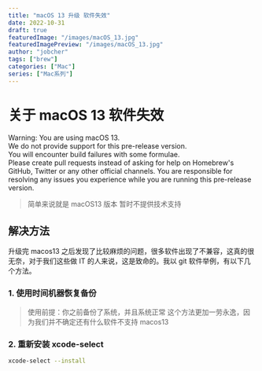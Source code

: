```yaml
---
title: "macOS 13 升级 软件失效"
date: 2022-10-31
draft: true
featuredImage: "/images/macOS_13.jpg"
featuredImagePreview: "/images/macOS_13.jpg"
author: "jobcher"
tags: ["brew"]
categories: ["Mac"]
series: ["Mac系列"]
---
```


# 关于 macOS 13 软件失效

Warning: You are using macOS 13.  
We do not provide support for this pre-release version.  
You will encounter build failures with some formulae.  
Please create pull requests instead of asking for help on Homebrew's GitHub,
Twitter or any other official channels. You are responsible for resolving
any issues you experience while you are running this
pre-release version.

> 简单来说就是 macOS13 版本 暂时不提供技术支持

## 解决方法

升级完 macos13 之后发现了比较麻烦的问题，很多软件出现了不兼容，这真的很无奈，对于我们这些做 IT 的人来说，这是致命的。我以 git 软件举例，有以下几个方法。

### 1. 使用时间机器恢复备份

> 使用前提：你之前备份了系统，并且系统正常
> 这个方法更加一劳永逸，因为我们并不确定还有什么软件不支持 macos13

### 2. 重新安装 xcode-select

```sh
xcode-select --install
```
